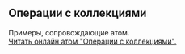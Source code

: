 ## Операции с коллекциями

Примеры, сопровождающие атом.  
[Читать онлайн атом "Операции с коллекциями".](https://stepik.org/lesson/107890/step/1)
